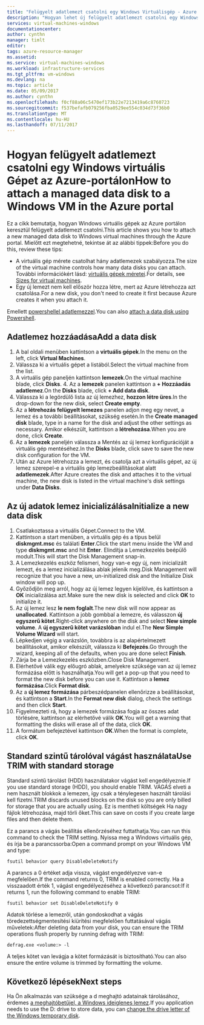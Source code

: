 ```yaml
---
title: "Felügyelt adatlemezt csatolni egy Windows Virtuálisgép - Azure |} Microsoft Docs"
description: "Hogyan lehet új felügyelt adatlemezt csatolni egy Windows virtuális Gépet az Azure portálon a Resource Manager üzembe helyezési modellben."
services: virtual-machines-windows
documentationcenter: 
author: cynthn
manager: timlt
editor: 
tags: azure-resource-manager
ms.assetid: 
ms.service: virtual-machines-windows
ms.workload: infrastructure-services
ms.tgt_pltfrm: vm-windows
ms.devlang: na
ms.topic: article
ms.date: 05/09/2017
ms.author: cynthn
ms.openlocfilehash: f0cf88a06c5470ef173b22e7213419a6c8760723
ms.sourcegitcommit: f537befafb079256fba0529ee554c034d73f36b0
ms.translationtype: MT
ms.contentlocale: hu-HU
ms.lasthandoff: 07/11/2017
---
```

# <a name="how-to-attach-a-managed-data-disk-to-a-windows-vm-in-the-azure-portal"></a><span data-ttu-id="5a2d7-103">Hogyan felügyelt adatlemezt csatolni egy Windows virtuális Gépet az Azure-portálon</span><span class="sxs-lookup"><span data-stu-id="5a2d7-103">How to attach a managed data disk to a Windows VM in the Azure portal</span></span>

<span data-ttu-id="5a2d7-104">Ez a cikk bemutatja, hogyan Windows virtuális gépek az Azure portálon keresztül felügyelt adatlemezt csatolni.</span><span class="sxs-lookup"><span data-stu-id="5a2d7-104">This article shows you how to attach a new managed data disk to Windows virtual machines through the Azure portal.</span></span> <span data-ttu-id="5a2d7-105">Mielőtt ezt megtehetné, tekintse át az alábbi tippek:</span><span class="sxs-lookup"><span data-stu-id="5a2d7-105">Before you do this, review these tips:</span></span>

* <span data-ttu-id="5a2d7-106">A virtuális gép mérete csatolhat hány adatlemezek szabályozza.</span><span class="sxs-lookup"><span data-stu-id="5a2d7-106">The size of the virtual machine controls how many data disks you can attach.</span></span> <span data-ttu-id="5a2d7-107">További információkért lásd: [virtuális gépek méretei](sizes.md).</span><span class="sxs-lookup"><span data-stu-id="5a2d7-107">For details, see [Sizes for virtual machines](sizes.md).</span></span>
* <span data-ttu-id="5a2d7-108">Egy új lemezt nem kell először hozza létre, mert az Azure létrehozza azt csatolása.</span><span class="sxs-lookup"><span data-stu-id="5a2d7-108">For a new disk, you don't need to create it first because Azure creates it when you attach it.</span></span>

<span data-ttu-id="5a2d7-109">Emellett [powershellel adatlemezzel](attach-disk-ps.md).</span><span class="sxs-lookup"><span data-stu-id="5a2d7-109">You can also [attach a data disk using Powershell](attach-disk-ps.md).</span></span>



## <a name="add-a-data-disk"></a><span data-ttu-id="5a2d7-110">Adatlemez hozzáadása</span><span class="sxs-lookup"><span data-stu-id="5a2d7-110">Add a data disk</span></span>
1. <span data-ttu-id="5a2d7-111">A bal oldali menüben kattintson a **virtuális gépek**.</span><span class="sxs-lookup"><span data-stu-id="5a2d7-111">In the menu on the left, click **Virtual Machines**.</span></span>
2. <span data-ttu-id="5a2d7-112">Válassza ki a virtuális gépet a listából.</span><span class="sxs-lookup"><span data-stu-id="5a2d7-112">Select the virtual machine from the list.</span></span>
3. <span data-ttu-id="5a2d7-113">A virtuális gép paneljén kattintson **lemezek**.</span><span class="sxs-lookup"><span data-stu-id="5a2d7-113">On the virtual machine blade, click **Disks**.</span></span>
   4. <span data-ttu-id="5a2d7-114">Az a **lemezek** panelen kattintson a **+ Hozzáadás adatlemez**.</span><span class="sxs-lookup"><span data-stu-id="5a2d7-114">On the **Disks** blade, click **+ Add data disk**.</span></span>
5. <span data-ttu-id="5a2d7-115">Válassza ki a legördülő lista az új lemezhez, **hozzon létre üres**.</span><span class="sxs-lookup"><span data-stu-id="5a2d7-115">In the drop-down for the new disk, select **Create empty**.</span></span>
6. <span data-ttu-id="5a2d7-116">Az a **létrehozás felügyelt lemezes** panelen adjon meg egy nevet, a lemez és a további beállításokat, szükség esetén.</span><span class="sxs-lookup"><span data-stu-id="5a2d7-116">In the **Create managed disk** blade, type in a name for the disk and adjust the other settings as necessary.</span></span> <span data-ttu-id="5a2d7-117">Amikor elkészült, kattintson a **létrehozása**.</span><span class="sxs-lookup"><span data-stu-id="5a2d7-117">When you are done, click **Create**.</span></span>
7. <span data-ttu-id="5a2d7-118">Az a **lemezek** paneljén válassza a Mentés az új lemez konfigurációját a virtuális gép mentéséhez.</span><span class="sxs-lookup"><span data-stu-id="5a2d7-118">In the **Disks** blade, click save to save the new disk configuration for the VM.</span></span>
6. <span data-ttu-id="5a2d7-119">Után az Azure létrehozza a lemezt, és csatolja azt a virtuális gépet, az új lemez szerepel-e a virtuális gép lemezbeállításokat alatt **adatlemezek**.</span><span class="sxs-lookup"><span data-stu-id="5a2d7-119">After Azure creates the disk and attaches it to the virtual machine, the new disk is listed in the virtual machine's disk settings under **Data Disks**.</span></span>


## <a name="initialize-a-new-data-disk"></a><span data-ttu-id="5a2d7-120">Az új adatok lemez inicializálása</span><span class="sxs-lookup"><span data-stu-id="5a2d7-120">Initialize a new data disk</span></span>

1. <span data-ttu-id="5a2d7-121">Csatlakoztassa a virtuális Gépet.</span><span class="sxs-lookup"><span data-stu-id="5a2d7-121">Connect to the VM.</span></span>
1. <span data-ttu-id="5a2d7-122">Kattintson a start menüben, a virtuális gép és a típus belül **diskmgmt.msc** és találati **Enter**.</span><span class="sxs-lookup"><span data-stu-id="5a2d7-122">Click the start menu inside the VM and type **diskmgmt.msc** and hit **Enter**.</span></span> <span data-ttu-id="5a2d7-123">Elindítja a Lemezkezelés beépülő modult.</span><span class="sxs-lookup"><span data-stu-id="5a2d7-123">This will start the Disk Management snap-in.</span></span>
2. <span data-ttu-id="5a2d7-124">A Lemezkezelés eszköz felismeri, hogy van-e egy új, nem inicializált lemezt, és a lemez inicializálása ablak jelenik meg.</span><span class="sxs-lookup"><span data-stu-id="5a2d7-124">Disk Management will recognize that you have a new, un-initialized disk and the Initialize Disk window will pop up.</span></span>
3. <span data-ttu-id="5a2d7-125">Győződjön meg arról, hogy az új lemez legyen kijelölve, és kattintson a **OK** inicializálása azt.</span><span class="sxs-lookup"><span data-stu-id="5a2d7-125">Make sure the new disk is selected and click **OK** to initialize it.</span></span>
4. <span data-ttu-id="5a2d7-126">Az új lemez lesz **le nem foglalt**.</span><span class="sxs-lookup"><span data-stu-id="5a2d7-126">The new disk will now appear as **unallocated**.</span></span> <span data-ttu-id="5a2d7-127">Kattintson a jobb gombbal a lemezre, és válasszon **új egyszerű kötet**.</span><span class="sxs-lookup"><span data-stu-id="5a2d7-127">Right-click anywhere on the disk and select **New simple volume**.</span></span> <span data-ttu-id="5a2d7-128">A **új egyszerű kötet varázslóban** indul el.</span><span class="sxs-lookup"><span data-stu-id="5a2d7-128">The **New Simple Volume Wizard** will start.</span></span>
5. <span data-ttu-id="5a2d7-129">Lépkedjen végig a varázslón, továbbra is az alapértelmezett beállításokat, amikor elkészült, válassza ki **Befejezés**.</span><span class="sxs-lookup"><span data-stu-id="5a2d7-129">Go through the wizard, keeping all of the defaults, when you are done select **Finish**.</span></span>
6. <span data-ttu-id="5a2d7-130">Zárja be a Lemezkezelés eszközben.</span><span class="sxs-lookup"><span data-stu-id="5a2d7-130">Close Disk Management.</span></span>
7. <span data-ttu-id="5a2d7-131">Elérhetővé válik egy előugró ablak, amelyekre szüksége van az új lemez formázása előtt is használhatja.</span><span class="sxs-lookup"><span data-stu-id="5a2d7-131">You will get a pop-up that you need to format the new disk before you can use it.</span></span> <span data-ttu-id="5a2d7-132">Kattintson a **lemez formázása**.</span><span class="sxs-lookup"><span data-stu-id="5a2d7-132">Click **Format disk**.</span></span>
8. <span data-ttu-id="5a2d7-133">Az a **új lemez formázása** párbeszédpanelen ellenőrizze a beállításokat, és kattintson a **Start**.</span><span class="sxs-lookup"><span data-stu-id="5a2d7-133">In the **Format new disk** dialog, check the settings and then click **Start**.</span></span>
9. <span data-ttu-id="5a2d7-134">Figyelmezteti rá, hogy a lemezek formázása fogja az összes adat törlésére, kattintson az elérhetővé válik **OK**.</span><span class="sxs-lookup"><span data-stu-id="5a2d7-134">You will get a warning that formatting the disks will erase all of the data, click **OK**.</span></span>
10. <span data-ttu-id="5a2d7-135">A formátum befejeztével kattintson **OK**.</span><span class="sxs-lookup"><span data-stu-id="5a2d7-135">When the format is complete, click **OK**.</span></span>

## <a name="use-trim-with-standard-storage"></a><span data-ttu-id="5a2d7-136">Standard szintű tárolóval vágást használata</span><span class="sxs-lookup"><span data-stu-id="5a2d7-136">Use TRIM with standard storage</span></span>

<span data-ttu-id="5a2d7-137">Standard szintű tárolást (HDD) használatakor vágást kell engedélyeznie.</span><span class="sxs-lookup"><span data-stu-id="5a2d7-137">If you use standard storage (HDD), you should enable TRIM.</span></span> <span data-ttu-id="5a2d7-138">VÁGÁS elveti a nem használt blokkok a lemezen, így csak a ténylegesen használt tárolási kell fizetni.</span><span class="sxs-lookup"><span data-stu-id="5a2d7-138">TRIM discards unused blocks on the disk so you are only billed for storage that you are actually using.</span></span> <span data-ttu-id="5a2d7-139">Ez is mentheti költségek Ha nagy fájlok létrehozása, majd törli őket.</span><span class="sxs-lookup"><span data-stu-id="5a2d7-139">This can save on costs if you create large files and then delete them.</span></span> 

<span data-ttu-id="5a2d7-140">Ez a parancs a vágás beállítás ellenőrzéséhez futtathatja.</span><span class="sxs-lookup"><span data-stu-id="5a2d7-140">You can run this command to check the TRIM setting.</span></span> <span data-ttu-id="5a2d7-141">Nyissa meg a Windows virtuális gép, és írja be a parancssorba:</span><span class="sxs-lookup"><span data-stu-id="5a2d7-141">Open a command prompt on your Windows VM and type:</span></span>

```
fsutil behavior query DisableDeleteNotify
```

<span data-ttu-id="5a2d7-142">A parancs a 0 értéket adja vissza, vágást engedélyezve van-e megfelelően.</span><span class="sxs-lookup"><span data-stu-id="5a2d7-142">If the command returns 0, TRIM is enabled correctly.</span></span> <span data-ttu-id="5a2d7-143">Ha a visszaadott érték 1, vágást engedélyezéséhez a következő parancsot:</span><span class="sxs-lookup"><span data-stu-id="5a2d7-143">If it returns 1, run the following command to enable TRIM:</span></span>
```
fsutil behavior set DisableDeleteNotify 0
```

<span data-ttu-id="5a2d7-144">Adatok törlése a lemezről, után gondoskodhat a vágás töredezettségmentesítési kiürítési megfelelően futtatásával vágás műveletek:</span><span class="sxs-lookup"><span data-stu-id="5a2d7-144">After deleting data from your disk, you can ensure the TRIM operations flush properly by running defrag with TRIM:</span></span>

```
defrag.exe <volume:> -l
```

<span data-ttu-id="5a2d7-145">A teljes kötet van levágja a kötet formázását is biztosítható.</span><span class="sxs-lookup"><span data-stu-id="5a2d7-145">You can also ensure the entire volume is trimmed by formatting the volume.</span></span>

## <a name="next-steps"></a><span data-ttu-id="5a2d7-146">Következő lépések</span><span class="sxs-lookup"><span data-stu-id="5a2d7-146">Next steps</span></span>
<span data-ttu-id="5a2d7-147">Ha Ön alkalmazás van szüksége a d meghajtó adatainak tárolásához, érdemes [a meghajtóbetűjel, a Windows ideiglenes lemez](change-drive-letter.md?toc=%2fazure%2fvirtual-machines%2fwindows%2fclassic%2ftoc.json).</span><span class="sxs-lookup"><span data-stu-id="5a2d7-147">If you application needs to use the D: drive to store data, you can [change the drive letter of the Windows temporary disk](change-drive-letter.md?toc=%2fazure%2fvirtual-machines%2fwindows%2fclassic%2ftoc.json).</span></span>
